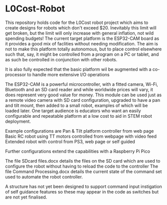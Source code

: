 # L0Cost-Robot
This repository holds code for the L0Cost robot project which aims to create designs for robots which don't exceed $20. Inevitably this limit will get broken, but the limit will only increase with general inflation, not wild spending budgets!
The current target platform is the ESP32-CAM board as it provides a good mix of faclities without needing modification. The aim is not to make this platform totally autonomous, but to place control elsewhere such that, say, it might be controlled from a program on a PC or tablet, and as such be controlled in conjunction with other robots.

It is also fully expected that the basic platform wil be augmented with a co-processor to handle more extensive I/O operations

The ESP32-CAM is a powerful microcontroller, with a fitted camera, Wi-Fi, Bluetooth and an SD card reader and while worldwide prices will vary, it does represent very good value for money. 
This module can be used just as a remote video camera with SD card configuration, upgraded to have a pan and tilt mount, then added to a small robot, examples of which will be loaded later. 
One target audience is educators who want an easily configurable and repeatable platform at a low cost to aid in STEM robot deployment.

Example configurations are
Pan & Tilt platform controller from web page
Basic RC robot using TT motors controlled from webpage with video feed
Extended robot with control from PS3, web page or self guided

Further configurations extend the capabilities with a Raspberry Pi Pico 

The file SDcard files.docx details the files on the SD card which are used to configure the robot without having to reload the code to the controller
The file  Command Processing.docx details the current state of the command set used to automate the robot controller.

A structure has not yet been designed to support command input instigation of self guidance features so these may appear in the code as switches but are not yet finalised.
